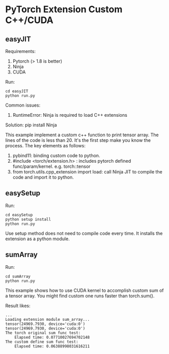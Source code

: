 # PyTorch Extension Custom C++/CUDA 



## easyJIT

Requirements:
1. Pytorch (> 1.8 is better)
2. Ninja
3. CUDA


Run:
```
cd easyJIT
python run.py
```

Common issues:
1. RuntimeError: Ninja is required to load C++ extensions

Solution: pip install Ninja

This example implement a custom c++ function to print tensor array.
The lines of the code is less than 20. It's the first step make you
know the process. The key elements as follows:

1. pybind11: binding custom code to python.
2. #include <torch/extension.h> : includes pytorch defined func/param/kernel. e.g. torch::tensor
3. from torch.utils.cpp_extension import load: call Ninja JIT to compile the code and import it to python.

## easySetup

Run:
```
cd easySetup
python setup install
python run.py
```
Use setup method does not need to compile code every time. It installs the extension as a
python module. 

## sumArray

Run:
```
cd sumArray
python run.py
```

This example shows how to use CUDA kernel to accomplish custom sum of a tensor array.
You might find custom one runs faster than torch.sum().

Result likes:

```
...
Loading extension module sum_array...
tensor(24969.7930, device='cuda:0')
tensor(24969.7930, device='cuda:0')
The torch original sum func test:
    Elapsed time: 0.07710027694702148
The custom define sum func test:
    Elapsed time: 0.06388998031616211
```

